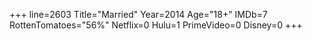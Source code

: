 +++
line=2603
Title="Married"
Year=2014
Age="18+"
IMDb=7
RottenTomatoes="56%"
Netflix=0
Hulu=1
PrimeVideo=0
Disney=0
+++

